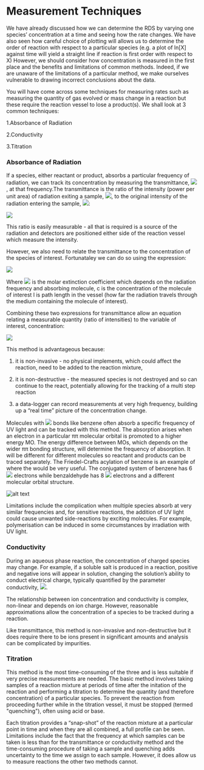 # Measurement Techniques

 
We have already discussed how we can determine the RDS by varying one species’ concentration at a time and seeing how the rate changes. We have also seen how careful choice of plotting will allows us to determine the order of reaction with respect to a particular species (e.g. a plot of ln⁡[X] against time will yield a straight line if reaction is first order with respect to X)
However, we should consider how concentration is measured in the first place and the benefits and limitations of common methods. Indeed, if we are unaware of the limitations of a particular method, we make ourselves vulnerable to drawing incorrect conclusions about the data.

You will have come across some techniques for measuring rates such as measuring the quantity of gas evolved or mass change in a reaction but these require the reaction vessel to lose a product(s). 
We shall look at 3 common techniques:

1.Absorbance of Radiation

2.Conductivity

3.Titration

### Absorbance of Radiation

If a species, either reactant or product, absorbs a particular frequency of radiation, we can track its concentration by measuring the transmittance, <img src="https://render.githubusercontent.com/render/math?math=\displaystyle T">, at that frequency.The transmittance is the ratio of the intensity (power per unit area) of radiation exiting a sample, <img src="https://render.githubusercontent.com/render/math?math=\displaystyle I">, to the original intensity of the radiation entering the sample, <img src="https://render.githubusercontent.com/render/math?math=\displaystyle I_0">:

<img src="https://render.githubusercontent.com/render/math?math=\displaystyle T = \frac{I}{I_0}">

This ratio is easily measurable - all that is required is a source of the radiation and detectors are positioned either side of the reaction vessel which measure the intensity. 

However, we also need to relate the transmittance to the concentration of the species of interest. Fortunataley we can do so using the expression:

<img src="https://render.githubusercontent.com/render/math?math=\displaystyle T = e^{-\epsilon c l}">

Where <img src="https://render.githubusercontent.com/render/math?math=\displaystyle \epsilon"> is the molar extinction coefficient which depends on the radiation frequency and absorbing molecule, c	is the concentration of the molecule of interest l is path length in the vessel (how far the radiation travels through the medium containing the molecule of interest).

Combining these two expressions for transmittance allow an equation relating a measurable quantity (ratio of intensities) to the variable of interest, concentration: 


<img src="https://render.githubusercontent.com/render/math?math=\displaystyle \frac{I}{I_0} = e^{-\epsilon c l}">


This method is advantageous because:

1.	it is non-invasive - no physical implements, which could affect the reaction, need to be added to the reaction mixture, 

2.	it is non-destructive - the measured species is not destroyed and so can continue to the react, potentially allowing for the tracking of a multi step reaction 

3.	a data-logger can record measurements at very high frequency, building up a “real time” picture of the concentration change. 

Molecules with <img src="https://render.githubusercontent.com/render/math?math=\displaystyle \pi"> bonds like benzene often absorb a specific frequency of UV light and can be tracked with this method. The absorption arises when an electron in a particular ππ molecular orbital is promoted to a higher energy MO. The energy difference between MOs, which depends on the wider ππ bonding structure, will determine the frequency of absorption. It will be different for different molecules so reactant and products can be traced separately. The Friedel-Crafts acylation of benzene is an example of where the would be very useful. The conjugated system of benzene has 6 <img src="https://render.githubusercontent.com/render/math?math=\displaystyle \pi"> electrons while benzaldehyde has 8 <img src="https://render.githubusercontent.com/render/math?math=\displaystyle \pi"> electrons and a different molecular orbital structure. 

![alt text](https://github.com/Oxbridge-Science-Academy/Figures/blob/master/Chemical_Kinetics/FC%20Acylation.png)


Limitations include the complication when multiple species absorb at very similar frequencies and, for sensitive reactions, the addition of UV light could cause unwanted side-reactions by exciting molecules. For example, polymerisation can be induced in some circumstances by irradiation with UV light. 

### Conductivity 

During an aqueous phase reaction, the concentration of charged species may change. For example, if a soluble salt is produced in a reaction, positive and negative ions will appear in solution, changing the solution’s ability to conduct electrical charge, typically quantified by the parameter conductivity,  <img src="https://render.githubusercontent.com/render/math?math=\displaystyle \sigma">. 
 
The relationship between ion concentration and conductivity is complex, non-linear and depends on ion charge. However, reasonable approximations allow the concentration of a species to be tracked during a reaction. 
 
Like transmittance, this method is non-invasive and non-destructive but it does require there to be ions present in significant amounts and analysis can be complicated by impurities. 

### Titration

This method is the most time-consuming of the three and is less suitable if very precise measurements are needed. The basic method involves taking samples of a reaction mixture at periods of time after the initation of the reaction and performing a titration to determine the quantity (and therefore concentration) of a particular species. 
To prevent the reaction from proceeding further while in the titration vessel, it must be stopped (termed "quenching"), often using acid or base. 

Each titration provides a “snap-shot” of the reaction mixture at a particular point in time and when they are all combined, a full profile can be seen. 
Limitations include the fact that the frequency at which samples can be taken is less than for the transmittance or conductivity method and the time-consuming procedure of taking a sample and quenching adds uncertainty to the time we assign to each sample. However, it does allow us to measure reactions the other two methods cannot.

